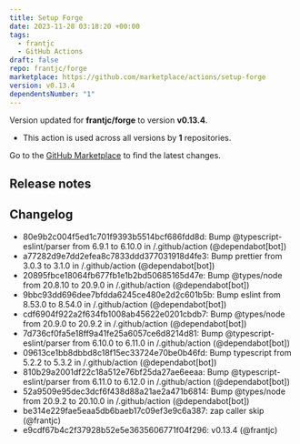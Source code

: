 ```yaml
---
title: Setup Forge
date: 2023-11-28 03:18:20 +00:00
tags:
  - frantjc
  - GitHub Actions
draft: false
repo: frantjc/forge
marketplace: https://github.com/marketplace/actions/setup-forge
version: v0.13.4
dependentsNumber: "1"
---
```



Version updated for **frantjc/forge** to version **v0.13.4**.
- This action is used across all versions by **1** repositories.

Go to the [GitHub Marketplace](https://github.com/marketplace/actions/setup-forge) to find the latest changes.

## Release notes

## Changelog
* 80e9b2c004f5ed1c701f9393b5514bcf686fdd8d: Bump @typescript-eslint/parser from 6.9.1 to 6.10.0 in /.github/action (@dependabot[bot])
* a77282d9e7dd2efea8c7833ddd377031918d4fe3: Bump prettier from 3.0.3 to 3.1.0 in /.github/action (@dependabot[bot])
* 20895fbce18064fb677fb1e1b2bd50685165d47e: Bump @types/node from 20.8.10 to 20.9.0 in /.github/action (@dependabot[bot])
* 9bbc93dd696dee7bfdda6245ce480e2d2c601b5b: Bump eslint from 8.53.0 to 8.54.0 in /.github/action (@dependabot[bot])
* cdf6904f922a2f634fb1008ab45622e0201cbdb7: Bump @types/node from 20.9.0 to 20.9.2 in /.github/action (@dependabot[bot])
* 7d736cf0fa5e18ff9a41fe25a6057ce6d8214d81: Bump @typescript-eslint/parser from 6.10.0 to 6.11.0 in /.github/action (@dependabot[bot])
* 09613ce1bb8dbbd8c18f15ec33724e70be0b46fd: Bump typescript from 5.2.2 to 5.3.2 in /.github/action (@dependabot[bot])
* 810b29a2001df22c18a512e76bf25da27ae6eeaa: Bump @typescript-eslint/parser from 6.11.0 to 6.12.0 in /.github/action (@dependabot[bot])
* 52a9509e95dec3dcf6f438d88a21ae2a471b6814: Bump @types/node from 20.9.2 to 20.10.0 in /.github/action (@dependabot[bot])
* be314e229fae5eaa5db6baeb17c09ef3e9c6a387: zap caller skip (@frantjc)
* e9cdf67b4c2f37928b52e5e3635606771f04f296: v0.13.4 (@frantjc)


